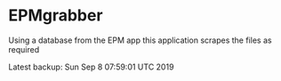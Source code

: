 # EPMgrabber
Using a database from the EPM app this application scrapes the files as required


Latest backup: Sun Sep 8 07:59:01 UTC 2019
